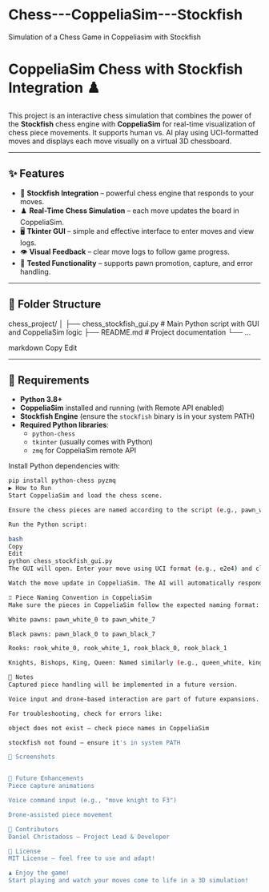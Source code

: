 # Chess---CoppeliaSim---Stockfish
Simulation of a Chess Game in Coppeliasim with Stockfish
# CoppeliaSim Chess with Stockfish Integration ♟️

This project is an interactive chess simulation that combines the power of the **Stockfish** chess engine with **CoppeliaSim** for real-time visualization of chess piece movements. It supports human vs. AI play using UCI-formatted moves and displays each move visually on a virtual 3D chessboard.

---

## ✨ Features

- 🧠 **Stockfish Integration** – powerful chess engine that responds to your moves.
- ♟️ **Real-Time Chess Simulation** – each move updates the board in CoppeliaSim.
- 🖥️ **Tkinter GUI** – simple and effective interface to enter moves and view logs.
- 👁️ **Visual Feedback** – clear move logs to follow game progress.
- 🧪 **Tested Functionality** – supports pawn promotion, capture, and error handling.

---

## 📁 Folder Structure

chess_project/
│
├── chess_stockfish_gui.py # Main Python script with GUI and CoppeliaSim logic
├── README.md # Project documentation
└── ...

markdown
Copy
Edit

---

## 🧰 Requirements

- **Python 3.8+**
- **CoppeliaSim** installed and running (with Remote API enabled)
- **Stockfish Engine** (ensure the `stockfish` binary is in your system PATH)
- **Required Python libraries**:
  - `python-chess`
  - `tkinter` (usually comes with Python)
  - `zmq` for CoppeliaSim remote API

Install Python dependencies with:

```bash
pip install python-chess pyzmq
▶️ How to Run
Start CoppeliaSim and load the chess scene.

Ensure the chess pieces are named according to the script (e.g., pawn_white_0, rook_black_1, etc.).

Run the Python script:

bash
Copy
Edit
python chess_stockfish_gui.py
The GUI will open. Enter your move using UCI format (e.g., e2e4) and click Make Move.

Watch the move update in CoppeliaSim. The AI will automatically respond.

♖ Piece Naming Convention in CoppeliaSim
Make sure the pieces in CoppeliaSim follow the expected naming format:

White pawns: pawn_white_0 to pawn_white_7

Black pawns: pawn_black_0 to pawn_black_7

Rooks: rook_white_0, rook_white_1, rook_black_0, rook_black_1

Knights, Bishops, King, Queen: Named similarly (e.g., queen_white, king_black, etc.)

📌 Notes
Captured piece handling will be implemented in a future version.

Voice input and drone-based interaction are part of future expansions.

For troubleshooting, check for errors like:

object does not exist – check piece names in CoppeliaSim

stockfish not found – ensure it's in system PATH

📸 Screenshots


🧠 Future Enhancements
Piece capture animations

Voice command input (e.g., "move knight to F3")

Drone-assisted piece movement

🤝 Contributors
Daniel Christadoss – Project Lead & Developer

📜 License
MIT License – feel free to use and adapt!

♟️ Enjoy the game!
Start playing and watch your moves come to life in a 3D simulation!

